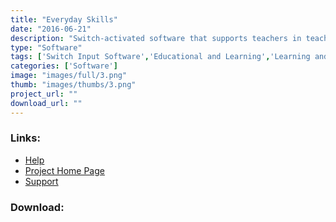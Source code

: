 ```yaml
---
title: "Everyday Skills"
date: "2016-06-21"
description: "Switch-activated software that supports teachers in teaching the young people who are deafblind in learning everyday skills."
type: "Software"
tags: ['Switch Input Software','Educational and Learning','Learning and Education' ]
categories: ['Software']
image: "images/full/3.png"
thumb: "images/thumbs/3.png"
project_url: ""
download_url: ""
---
```



### Links:
- <a href="http://www.deafblindonline.org.uk/everyday_skills_manual.doc">Help</a>
- <a href="http://www.deafblindonline.org.uk/">Project Home Page</a>
- <a href="http://www.deafblindonline.org.uk/feedback.html">Support</a>

### Download:  